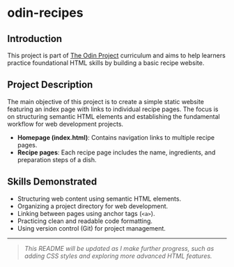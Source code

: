 # odin-recipes

## Introduction

This project is part of [The Odin Project](https://www.theodinproject.com/) curriculum and aims to help learners practice foundational HTML skills by building a basic recipe website.

## Project Description

The main objective of this project is to create a simple static website featuring an index page with links to individual recipe pages. The focus is on structuring semantic HTML elements and establishing the fundamental workflow for web development projects.

- **Homepage (index.html)**: Contains navigation links to multiple recipe pages.
- **Recipe pages**: Each recipe page includes the name, ingredients, and preparation steps of a dish.

## Skills Demonstrated

- Structuring web content using semantic HTML elements.
- Organizing a project directory for web development.
- Linking between pages using anchor tags (`<a>`).
- Practicing clean and readable code formatting.
- Using version control (Git) for project management.

---

> *This README will be updated as I make further progress, such as adding CSS styles and exploring more advanced HTML features.*
